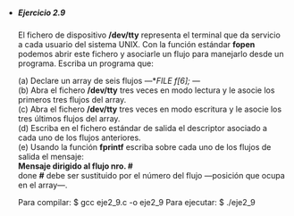 *   ##### Ejercicio 2.9
    El fichero de dispositivo **/dev/tty** representa el terminal que da
    servicio a cada usuario del sistema UNIX. Con la función estándar
    **fopen** podemos abrir este fichero y asociarle un flujo para manejarlo
    desde un programa. Escriba un programa que:

    (a) Declare un array de seis flujos  &mdash;**FILE *f[6];** &mdash;  
    (b) Abra el fichero **/dev/tty** tres veces en modo lectura y le asocie los
    primeros tres flujos del array.  
    (c) Abra el fichero **/dev/tty** tres veces en modo escritura y le asocie
    los tres últimos flujos del array.  
    (d) Escriba en el fichero estándar de salida el descriptor asociado a cada
    uno de los flujos anteriores.  
    (e) Usando la función **fprintf** escriba sobre cada uno de los flujos de
    salida el mensaje:  
    **Mensaje dirigido al flujo nro. #**  
    done **#** debe ser sustituido por el número del flujo &mdash;posición que
    ocupa en el array&mdash;.

    Para compilar:
        $ gcc eje2_9.c -o eje2_9
    Para ejecutar:
        $ ./eje2_9
